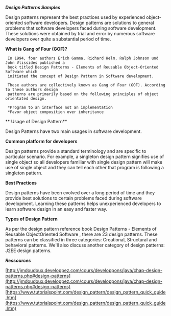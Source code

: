 **_Design Patterns Samples_**

 Design patterns represent the best practices used by experienced object-oriented software
 developers. Design patterns are solutions to general problems that software developers faced
 during software development. These solutions were obtained by trial and error by numerous
 software developers over quite a substantial period of time.
 
 **What is Gang of Four (GOF)?**
 
     In 1994, four authors Erich Gamma, Richard Helm, Ralph Johnson und John Vlissides published a
     book titled Design Patterns - Elements of Reusable Object-Oriented Software which
     initiated the concept of Design Pattern in Software development.
     
     These authors are collectively known as Gang of Four (GOF). According to these authors design
     patterns are primarily based on the following principles of object orientated design.
     
     *Program to an interface not an implementation
     *Favor object composition over inheritance
 
** Usage of Design Pattern**

 Design Patterns have two main usages in software development.
 
 **Common platform for developers**
 
 Design patterns provide a standard terminology and are specific to particular scenario. For
 example, a singleton design pattern signifies use of single object so all developers familiar with
 single design pattern will make use of single object and they can tell each other that program is
 following a singleton pattern.
 
 **Best Practices**
 
 Design patterns have been evolved over a long period of time and they provide best solutions to certain problems faced during software development. 
 Learning these patterns helps unexperienced developers to learn software design in an easy and faster way.
 
**Types of Design Pattern**

 As per the design pattern reference book Design Patterns - Elements of Reusable ObjectOriented Software , there are 23 design patterns. These patterns can be classified in three
 categories: Creational, Structural and behavioral patterns. We'll also discuss another category of
 design patterns: J2EE design patterns.
 
 **_Ressources_**
 
 [http://jmdoudoux.developpez.com/cours/developpons/java/chap-design-patterns.php#design-patterns](http://jmdoudoux.developpez.com/cours/developpons/java/chap-design-patterns.php#design-patterns)
 [https://www.tutorialspoint.com/design_pattern/design_pattern_quick_guide.htm](https://www.tutorialspoint.com/design_pattern/design_pattern_quick_guide.htm)